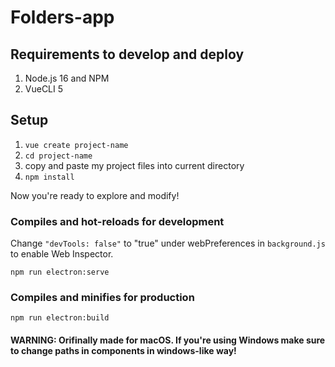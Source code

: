 # Folders-app

## Requirements to develop and deploy

1) Node.js 16 and NPM
2) VueCLI 5 
    
## Setup

1) `vue create project-name`
2) `cd project-name`
3) copy and paste my project files into current directory
4) `npm install`

Now you're ready to explore and modify!

### Compiles and hot-reloads for development

Change `"devTools: false"` to "true" under webPreferences in `background.js` to enable Web Inspector.
```
npm run electron:serve
```

### Compiles and minifies for production
```
npm run electron:build
```
#### WARNING: Orifinally made for macOS. If you're using Windows make sure to change paths in components in windows-like way!

